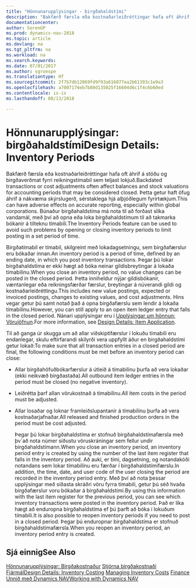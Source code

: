 ```yaml
---
title: "Hönnunarupplýsingar - birgðahaldstími"
description: "Bakfærð færsla eða kostnaðarleiðréttingar hafa oft áhrif á stöðu og birgðaverðmat fyrri reikningstímabil sem teljast lokjuð. Þetta getur haft öfug áhrif á nákvæma skýrslugerð, sérstaklega hjá alþjóðlegum fyrirtækjum. Búnaður birgðahaldstíma má nota til að forðast slíka vandamál, með því að opna eða loka birgðahaldstímum til að takmarka bókanir á tilteknu tímabili."
documentationcenter: 
author: SorenGP
ms.prod: dynamics-nav-2018
ms.topic: article
ms.devlang: na
ms.tgt_pltfrm: na
ms.workload: na
ms.search.keywords: 
ms.date: 07/01/2017
ms.author: sgroespe
ms.translationtype: HT
ms.sourcegitcommit: 2f7b7db12069fd9f93a616077ea2b61393c1e9a3
ms.openlocfilehash: a7007174eb7b80d135025f16604d6c1f4c6b60ed
ms.contentlocale: is-is
ms.lasthandoff: 08/13/2018

---
```

# <a name="design-details-inventory-periods"></a><span data-ttu-id="10c8c-105">Hönnunarupplýsingar: birgðahaldstími</span><span class="sxs-lookup"><span data-stu-id="10c8c-105">Design Details: Inventory Periods</span></span>
<span data-ttu-id="10c8c-106">Bakfærð færsla eða kostnaðarleiðréttingar hafa oft áhrif á stöðu og birgðaverðmat fyrri reikningstímabil sem teljast lokjuð.</span><span class="sxs-lookup"><span data-stu-id="10c8c-106">Backdated transactions or cost adjustments often affect balances and stock valuations for accounting periods that may be considered closed.</span></span> <span data-ttu-id="10c8c-107">Þetta getur haft öfug áhrif á nákvæma skýrslugerð, sérstaklega hjá alþjóðlegum fyrirtækjum.</span><span class="sxs-lookup"><span data-stu-id="10c8c-107">This can have adverse effects on accurate reporting, especially within global corporations.</span></span> <span data-ttu-id="10c8c-108">Búnaður birgðahaldstíma má nota til að forðast slíka vandamál, með því að opna eða loka birgðahaldstímum til að takmarka bókanir á tilteknu tímabili.</span><span class="sxs-lookup"><span data-stu-id="10c8c-108">The Inventory Periods feature can be used to avoid such problems by opening or closing inventory periods to limit posting in a set period of time.</span></span>  

 <span data-ttu-id="10c8c-109">Birgðatímabil er tímabil, skilgreint með lokadagsetningu, sem birgðafærslur eru bókaðar innan.</span><span class="sxs-lookup"><span data-stu-id="10c8c-109">An inventory period is a period of time, defined by an ending date, in which you post inventory transactions.</span></span> <span data-ttu-id="10c8c-110">Þegar þú lokar birgðahaldstíma er ekki hægt að bóka neinar gildisbreytingar á lokaða tímabilinu.</span><span class="sxs-lookup"><span data-stu-id="10c8c-110">When you close an inventory period, no value changes can be posted in the closed period.</span></span> <span data-ttu-id="10c8c-111">Þetta inniheldur nýjar gildisbókanir, væntanlegar eða reikningsfærðar færslur, breytingar á núverandi gildi og kostnaðarleiðréttingu.</span><span class="sxs-lookup"><span data-stu-id="10c8c-111">This includes new value postings, expected or invoiced postings, changes to existing values, and cost adjustments.</span></span> <span data-ttu-id="10c8c-112">Hins vegar getur þú samt notað það á opna birgðafærslu sem lendir á lokaða tímabilinu.</span><span class="sxs-lookup"><span data-stu-id="10c8c-112">However, you can still apply to an open item ledger entry that falls in the closed period.</span></span> <span data-ttu-id="10c8c-113">Nánari upplýsingar eru í [Upplýsingar um hönnun: Vörujöfnun](design-details-item-application.md).</span><span class="sxs-lookup"><span data-stu-id="10c8c-113">For more information, see [Design Details: Item Application](design-details-item-application.md).</span></span>  

 <span data-ttu-id="10c8c-114">Til að ganga úr skugga um að allar viðskiptifærslur í lokuðu tímabili eru endanlegar, skulu eftirfarandi skilyrði vera uppfyllt áður en birgðahaldstími getur lokað:</span><span class="sxs-lookup"><span data-stu-id="10c8c-114">To make sure that all transaction entries in a closed period are final, the following conditions must be met before an inventory period can close:</span></span>  

- <span data-ttu-id="10c8c-115">Allar birgðahöfuðbókarfærslur á útleið á tímabilinu þurfa að vera lokaðar (ekki neikvæð birgðastaða).</span><span class="sxs-lookup"><span data-stu-id="10c8c-115">All outbound item ledger entries in the period must be closed (no negative inventory).</span></span>  
- <span data-ttu-id="10c8c-116">Leiðrétta þarf allan vörukostnað á tímabilinu.</span><span class="sxs-lookup"><span data-stu-id="10c8c-116">All item costs in the period must be adjusted.</span></span>  
- <span data-ttu-id="10c8c-117">Allar losaðar og loknar framleiðslupantanir á tímabilinu þurfa að vera kostnaðarjafnaðar.</span><span class="sxs-lookup"><span data-stu-id="10c8c-117">All released and finished production orders in the period must be cost adjusted.</span></span>  

  <span data-ttu-id="10c8c-118">Þegar þú lokar birgðahaldstíma er stofnuð birgðahaldstímafærsla með þv´að nota númer síðustu vöruskráningar sem fellur undir birgðahaldstímann.</span><span class="sxs-lookup"><span data-stu-id="10c8c-118">When you close an inventory period, an inventory period entry is created by using the number of the last item register that falls in the inventory period.</span></span> <span data-ttu-id="10c8c-119">Að auki, er tími, dagsetning, og notandakóði notandans sem lokar tímabilinu eru færðar í birgðahaldstímifærslu.</span><span class="sxs-lookup"><span data-stu-id="10c8c-119">In addition, the time, date, and user code of the user closing the period are recorded in the inventory period entry.</span></span> <span data-ttu-id="10c8c-120">Með því að nota þessar upplýsingar með síðasta skráðri vöru fyrra tímabili, getur þú séð hvaða birgðafærslur voru bókaðar á birgðahaldstími.</span><span class="sxs-lookup"><span data-stu-id="10c8c-120">By using this information with the last item register for the previous period, you can see which inventory transactions were posted in the inventory period.</span></span> <span data-ttu-id="10c8c-121">Það er líka hægt að enduropna birgðahaldstíma ef þú þarft að bóka í lokuðum tímabili.</span><span class="sxs-lookup"><span data-stu-id="10c8c-121">It is also possible to reopen inventory periods if you need to post in a closed period.</span></span> <span data-ttu-id="10c8c-122">Þegar þú enduropnar birgðahaldstíma er stofnuð birgðahaldstímafærsla.</span><span class="sxs-lookup"><span data-stu-id="10c8c-122">When you reopen an inventory period, an inventory period entry is created.</span></span>  

## <a name="see-also"></a><span data-ttu-id="10c8c-123">Sjá einnig</span><span class="sxs-lookup"><span data-stu-id="10c8c-123">See Also</span></span>  
 <span data-ttu-id="10c8c-124">[Hönnunarupplýsingar: Birgðakostnaður](design-details-inventory-costing.md) [Stjórna birgðakostnaði](finance-manage-inventory-costs.md) [Fjármál](finance.md)</span><span class="sxs-lookup"><span data-stu-id="10c8c-124">[Design Details: Inventory Costing](design-details-inventory-costing.md) [Managing Inventory Costs](finance-manage-inventory-costs.md) [Finance](finance.md)</span></span>  
 [<span data-ttu-id="10c8c-125">Unnið með Dynamics NAV</span><span class="sxs-lookup"><span data-stu-id="10c8c-125">Working with Dynamics NAV</span></span>](ui-work-product.md)

